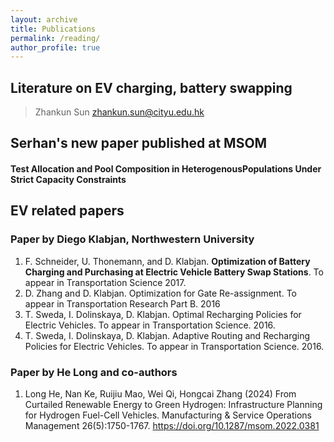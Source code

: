 ```yaml
---
layout: archive
title: Publications
permalink: /reading/
author_profile: true
---
```


## Literature on EV charging, battery swapping
> Zhankun Sun
> zhankun.sun@cityu.edu.hk

## Serhan's new paper published at MSOM
#### Test Allocation and Pool Composition in HeterogenousPopulations Under Strict Capacity Constraints


## EV related papers
### Paper by Diego Klabjan, Northwestern University
1. F. Schneider, U. Thonemann, and D. Klabjan. **Optimization of Battery Charging and Purchasing at Electric Vehicle Battery Swap Stations**. To appear in Transportation Science 2017.
2. D. Zhang and D. Klabjan. Optimization for Gate Re-assignment. To appear in Transportation Research Part B. 2016
3. T. Sweda, I. Dolinskaya, D. Klabjan. Optimal Recharging Policies for Electric Vehicles. To appear in Transportation Science. 2016.
4. T. Sweda, I. Dolinskaya, D. Klabjan. Adaptive Routing and Recharging Policies for Electric Vehicles. To appear in Transportation Science. 2016.

### Paper by He Long and co-authors
1. Long He, Nan Ke, Ruijiu Mao, Wei Qi, Hongcai Zhang (2024) From Curtailed Renewable Energy to Green Hydrogen: Infrastructure Planning for Hydrogen Fuel-Cell Vehicles. Manufacturing & Service Operations Management
26(5):1750-1767. https://doi.org/10.1287/msom.2022.0381



